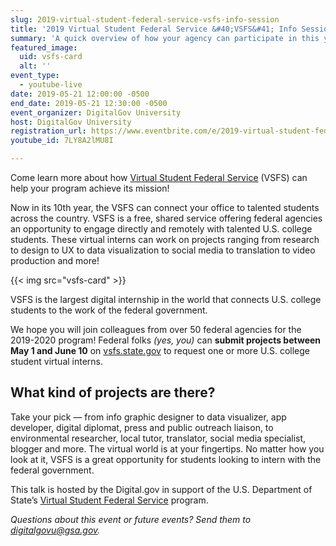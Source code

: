 ```yaml
---
slug: 2019-virtual-student-federal-service-vsfs-info-session
title: '2019 Virtual Student Federal Service &#40;VSFS&#41; Info Session'
summary: 'A quick overview of how your agency can participate in this year’s VSFS program&#46;'
featured_image:
  uid: vsfs-card
  alt: ''
event_type:
  - youtube-live
date: 2019-05-21 12:00:00 -0500
end_date: 2019-05-21 12:30:00 -0500
event_organizer: DigitalGov University
host: DigitalGov University
registration_url: https://www.eventbrite.com/e/2019-virtual-student-federal-service-info-session-registration-62009088854
youtube_id: 7LY8A2lMU8I

---
```



Come learn more about how [Virtual Student Federal Service](https://www.state.gov/virtual-student-federal-service/) (VSFS) can help your program achieve its mission!

Now in its 10th year, the VSFS can connect your office to talented students across the country. VSFS is a free, shared service offering federal agencies an opportunity to engage directly and remotely with talented U.S. college students. These virtual interns can work on projects ranging from research to design to UX to data visualization to social media to translation to video production and more!

{{< img src="vsfs-card" >}}

VSFS is the largest digital internship in the world that connects U.S. college students to the work of the federal government.

We hope you will join colleagues from over 50 federal agencies for the 2019-2020 program! Federal folks _(yes, you)_ can **submit projects between May 1 and June 10** on [vsfs.state.gov](https://vsfs.state.gov/how-to-apply) to request one or more U.S. college student virtual interns.

## What kind of projects are there?

Take your pick — from info graphic designer to data visualizer, app developer, digital diplomat, press and public outreach liaison, to environmental researcher, local tutor, translator, social media specialist, blogger and more. The virtual world is at your fingertips. No matter how you look at it, VSFS is a great opportunity for students looking to intern with the federal government.

This talk is hosted by the Digital.gov in support of the U.S. Department of State’s [Virtual Student Federal Service](https://www.state.gov/vsfs-a-great-opportunity-for-students-and-federal-employees-alike/) program.

_Questions about this event or future events? Send them to [digitalgovu@gsa.gov](mailto:digitalgovu@gsa.gov)._
